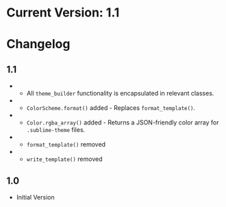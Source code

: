 
# Current Version: 1.1

# Changelog

## 1.1

* + All `theme_builder` functionality is encapsulated in relevant classes.
* + `ColorScheme.format()` added - Replaces `format_template()`.
* + `Color.rgba_array()` added - Returns a JSON-friendly color array for `.sublime-theme` files.
* - `format_template()` removed
* - `write_template()` removed

## 1.0

* Initial Version
